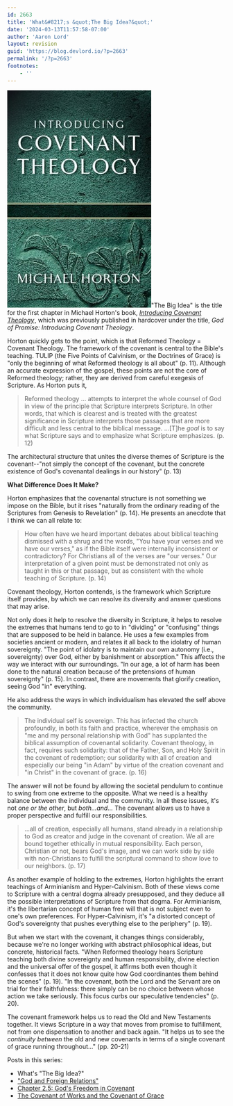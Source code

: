 ```yaml
---
id: 2663
title: 'What&#8217;s &quot;The Big Idea?&quot;'
date: '2024-03-13T11:57:58-07:00'
author: 'Aaron Lord'
layout: revision
guid: 'https://blog.devlord.io/?p=2663'
permalink: '/?p=2663'
footnotes:
    - ''
---
```


<a href="/assets/img/2011/10/horton_ict.jpg"><img class="alignleft" src="/assets/img/2011/10/horton_ict.jpg?w=199" alt="" border="0" /></a>"The Big Idea" is the title for the first chapter in Michael Horton's book, <span style="font-style: italic;"><a href="http://www.amazon.com/gp/product/080107195X?ie=UTF8&amp;tag=lbmusic&amp;linkCode=as2&amp;camp=1789&amp;creative=390957&amp;creativeASIN=080107195X">Introducing Covenant Theology</a><img src="http://www.assoc-amazon.com/e/ir?t=lbmusic&amp;l=as2&amp;o=1&amp;a=080107195X" alt="" width="1" height="1" border="0" /></span>, which was previously published in hardcover under the title, <span style="font-style: italic;">God of Promise: Introducing Covenant Theology</span>.

Horton quickly gets to the point, which is that Reformed Theology = Covenant Theology. The framework of the covenant is central to the Bible's teaching. TULIP (the Five Points of Calvinism, or the Doctrines of Grace) is "only the beginning of what Reformed theology is all about" (p. 11). Although an accurate expression of the gospel, these points are not the core of Reformed theology; rather, they are derived from careful exegesis of Scripture. As Horton puts it,
<blockquote>Reformed theology ... attempts to interpret the whole counsel of God in view of the principle that Scripture interprets Scripture. In other words, that which is clearest and is treated with the greatest significance in Scripture interprets those passages that are more difficult and less central to the biblical message. ...[T]he <span style="font-style: italic;">goal</span> is to say what Scripture says and to emphasize what Scripture emphasizes. (p. 12)</blockquote>
The architectural structure that unites the diverse themes of Scripture is the covenant--"not simply the concept of the covenant, but the concrete existence of God's covenantal dealings in our history" (p. 13)

<span style="font-weight: bold;">What Difference Does It Make?</span>

Horton emphasizes that the covenantal structure is not something we impose on the Bible, but it rises "naturally from the ordinary reading of the Scriptures from Genesis to Revelation" (p. 14). He presents an anecdote that I think we can all relate to:
<blockquote>How often have we heard important debates about biblical teaching dismissed with a shrug and the words, "You have your verses and we have our verses," as if the Bible itself were internally inconsistent or contradictory? For Christians all of the verses are "our verses." Our interpretation of a given point must be demonstrated not only as taught in this or that passage, but as consistent with the whole teaching of Scripture. (p. 14)</blockquote>
Covenant theology, Horton contends, is the framework which Scripture itself provides, by which we can resolve its diversity and answer questions that may arise.

Not only does it help to resolve the diversity in Scripture, it helps to resolve the extremes that humans tend to go to in "dividing" or "confusing" things that are supposed to be held in balance. He uses a few examples from societies ancient or modern, and relates it all back to the idolatry of human sovereignty. "The point of idolatry is to maintain our own autonomy (i.e., sovereignty) over God, either by banishment or absorption." This affects the way we interact with our surroundings. "In our age, a lot of harm has been done to the natural creation because of the pretensions of human sovereignty" (p. 15). In contrast, there are movements that glorify creation, seeing God "in" everything.

He also address the ways in which individualism has elevated the self above the community.
<blockquote>The individual self is sovereign. This has infected the church profoundly, in both its faith and practice, wherever the emphasis on "me and my personal relationship with God" has supplanted the biblical assumption of covenantal solidarity. Covenant theology, in fact, requires such solidarity: that of the Father, Son, and Holy Spirit in the covenant of redemption; our solidarity with all of creation and especially our being "in Adam" by virtue of the creation covenant and "in Christ" in the covenant of grace. (p. 16)</blockquote>
The answer will not be found by allowing the societal pendulum to continue to swing from one extreme to the opposite. What we need is a healthy balance between the individual and the community. In all these issues, it's not <span style="font-style: italic;">one or the other</span>, but <span style="font-style: italic;">both...and...</span> The covenant allows us to have a proper perspective and fulfill our responsibilities.
<blockquote>...all of creation, especially all humans, stand already in a relationship to God as creator and judge in the covenant of creation. We all are bound together ethically in mutual responsibility. Each person, Christian or not, bears God's image, and we can work side by side with non-Christians to fulfill the scriptural command to show love to our neighbors. (p. 17)</blockquote>
As another example of holding to the extremes, Horton highlights the errant teachings of Arminianism and Hyper-Calvinism. Both of these views come to Scripture with a central dogma already presupposed, and they deduce all the possible interpretations of Scripture from that dogma. For Arminianism, it's the libertarian concept of human free will that is not subject even to one's own preferences. For Hyper-Calvinism, it's "a distorted concept of God's sovereignty that pushes everything else to the periphery" (p. 19).

But when we start with the covenant, it changes things considerably, because we're no longer working with abstract philosophical ideas, but concrete, historical facts. "When Reformed theology hears Scripture teaching both divine sovereignty and human responsibility, divine election and the universal offer of the gospel, it affirms both even though it confesses that it does not know quite how God coordinantes them behind the scenes" (p. 19). "In the covenant, both the Lord and the Servant are on trial for their faithfulness: there simply can be no choice between whose action we take seriously. This focus curbs our speculative tendencies" (p. 20).

The covenant framework helps us to read the Old and New Testaments together. It views Scripture in a way that moves from promise to fulfillment, not from one dispensation to another and back again. "It helps us to see the <span style="font-style: italic;">continuity between</span> the old and new covenants in terms of a single covenant of grace running throughout..." (pp. 20-21)

Posts in this series:
<ul>
 	<li>What's "The Big Idea?"</li>
 	<li><a href="/2009/06/12/god-and-foreign-relations/">"God and Foreign Relations"</a></li>
 	<li><a href="/2009/07/01/chapter-2-5-gods-freedom-in-covenant/">Chapter 2.5: God's Freedom in Covenant</a></li>
 	<li><a href="/2009/07/11/the-covenant-of-works-and-the-covenant-of-grace/">The Covenant of Works and the Covenant of Grace</a></li>
</ul>
<div class="blogger-post-footer"></div>